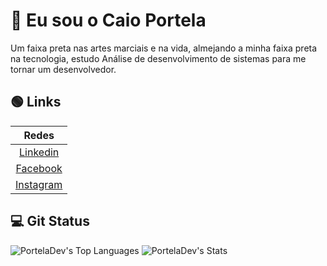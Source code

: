 # 🥋 Eu sou o Caio Portela
Um faixa preta nas artes marciais e na vida, almejando a minha faixa preta na tecnologia,
estudo Análise de desenvolvimento de sistemas para me tornar um desenvolvedor.

## 🟢 Links
| Redes    |
|:---:|
| [Linkedin](https://www.linkedin.com/in/caioportelas/) |
| [Facebook](https://www.facebook.com/caioportela) |
| [Instagram](https://www.instagram.com/caioportelajpg/) |

## 💻 Git Status
![PortelaDev's Top Languages](https://github-readme-stats.vercel.app/api/top-langs/?username=PortelaDev&theme=tokyonight&show_icons=true&hide_border=true&layout=compact)
![PortelaDev's Stats](https://github-readme-stats.vercel.app/api?username=PortelaDev&theme=tokyonight&show_icons=true&hide_border=true&count_private=false)

